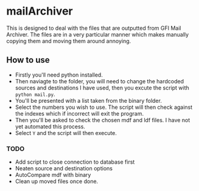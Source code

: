 # mailArchiver
This is designed to deal with the files that are outputted from GFI Mail Archiver. The files are in a very particular manner which makes manually copying them and moving them around annoying. 

## How to use
- Firstly you'll need python installed. 
- Then naviagte to the folder, you will need to change the hardcoded sources and destinations I have used, then you excute the script with `python mail.py`. 
- You'll be presented with a list taken from the binary folder. 
- Select the numbers you wish to use. The script will then check against the indexes which if incorrect will exit the program. 
- Then you'll be asked to check the chosen mdf and ldf files. I have not yet automated this process. 
- Select `Y` and the script will then execute. 

### TODO
- Add script to close connection to database first
- Neaten source and destination options
- AutoCompare mdf with binary
- Clean up moved files once done. 